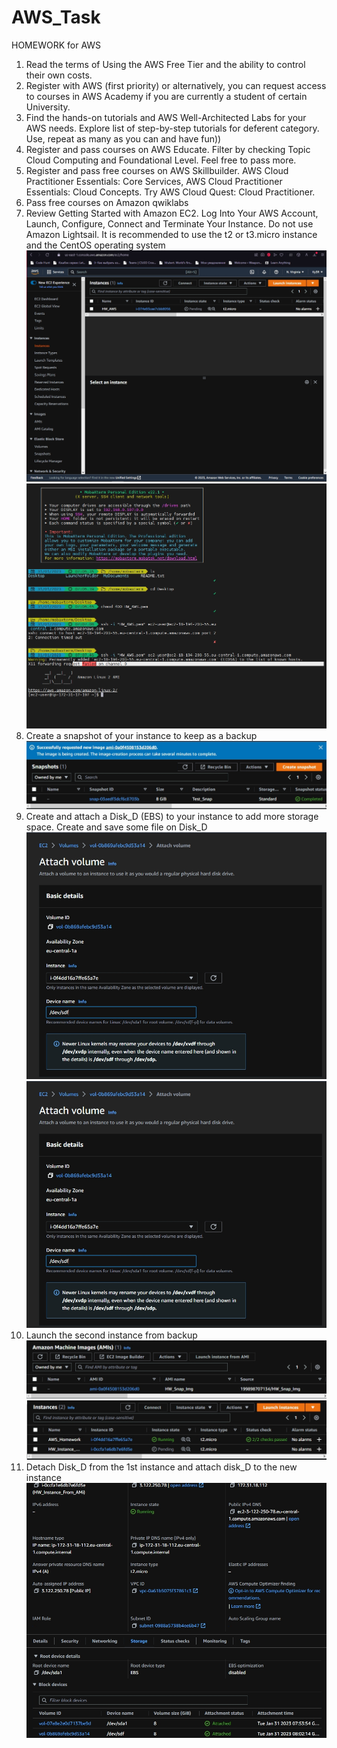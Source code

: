 # AWS_Task
HOMEWORK for AWS
1. Read the terms of Using the AWS Free Tier and the ability to control their own costs.
2. Register with AWS (first priority) or alternatively, you can request access to courses in AWS
Academy if you are currently a student of certain University.
3. Find the hands-on tutorials and AWS Well-Architected Labs for your AWS needs. Explore list of
step-by-step tutorials for deferent category. Use, repeat as many as you can and have fun))
4. Register and pass courses on AWS Educate. Filter by checking Topic Cloud Computing and
Foundational Level. Feel free to pass more.
5. Register and pass free courses on AWS Skillbuilder. AWS Cloud Practitioner Essentials: Core
Services, AWS Cloud Practitioner Essentials: Cloud Concepts. Try AWS Cloud Quest: Cloud
Practitioner.
6. Pass free courses on Amazon qwiklabs
7. Review Getting Started with Amazon EC2. Log Into Your AWS Account, Launch, Configure, Connect
and Terminate Your Instance. Do not use Amazon Lightsail. It is recommended to use the t2 or
t3.micro instance and the CentOS operating system
![img](https://github.com/Tolkvemar/AWS_Task/blob/main/AWS_Login.jpg)
![img](https://github.com/Tolkvemar/AWS_Task/blob/main/SSH_Connect_to_instance.jpg)
8. Create a snapshot of your instance to keep as a backup
![img](https://github.com/Tolkvemar/AWS_Task/blob/main/Created_Snapshot.jpg)
9. Create and attach a Disk_D (EBS) to your instance to add more storage space. Create and save
some file on Disk_D
![img](https://github.com/Tolkvemar/AWS_Task/blob/main/Attach_Volume.jpg)
![img](https://github.com/Tolkvemar/AWS_Task/blob/main/Attach_Volume.jpg)
10. Launch the second instance from backup
![img](https://github.com/Tolkvemar/AWS_Task/blob/main/Image_For_Instance.jpg)
![img](https://github.com/Tolkvemar/AWS_Task/blob/main/Created_Instance.jpg)
11. Detach Disk_D from the 1st instance and attach disk_D to the new instance
![img](https://github.com/Tolkvemar/AWS_Task/blob/main/Attach_to_second_instance.jpg)

